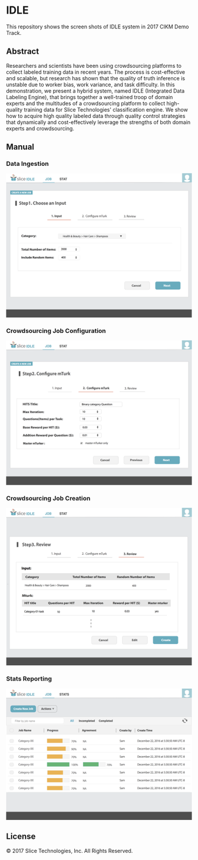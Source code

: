 # IDLE

This repository shows the screen shots of IDLE system in 2017 CIKM Demo Track.

## Abstract

Researchers and scientists have been using crowdsourcing platforms to collect labeled training data in recent years. The process is cost-effective and scalable, but research has shown that the quality of truth inference is unstable due to worker bias, work variance, and task difficulty. In this demonstration, we present a hybrid system, named IDLE (Integrated Data Labeling Engine), that brings together a well-trained troop of domain experts and the multitudes of a crowdsourcing platform to collect high-quality training data for Slice Technologies'  classification engine. We show how to acquire high quality labeled data through quality control strategies that dynamically and cost-effectively leverage the strengths of both domain experts and crowdsourcing.

## Manual

### Data Ingestion

![Data Ingestion](./Step1.png)

### Crowdsourcing Job Configuration

![Crowdsourcing Job Configuration](./Step2.png)

### Crowdsourcing Job Creation

![Crowdsourcing Job Creation](./Step3.png)

### Stats Reporting

![Stats Reoprting](./Dashboard.png)

## License

&copy; 2017 Slice Technologies, Inc. All Rights Reserved.
